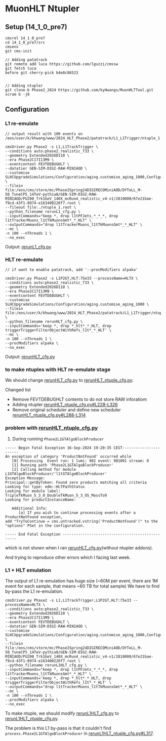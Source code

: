 # MuonHLT Ntupler

## Setup (14_1_0_pre7)
```
cmsrel 14_1_0_pre7
cd 14_1_0_pre7/src
cmsenv
git cms-init

// Adding patatrack
git remote add luca https://github.com/lguzzi/cmssw
git fetch luca
before git cherry-pick b4e8c86523


// Adding ntupler
git clone-b Phase2_2024 https://github.com/kyHwangs/MuonHLTTool.git
scram b -j8
```

## Configuration
### L1 re-emulate

```
// output result with 100 events on /eos/user/k/khwang/www/2024_HLT_Phase2/patatrack/L1_L1Trigger/ntuple_1.root

cmsDriver.py Phase2 -s L1,L1TrackTrigger \
--conditions auto:phase2_realistic_T33 \
--geometry Extended2026D110 \
--era Phase2C17I13M9 \
--eventcontent FEVTDEBUGHLT \
--datatier GEN-SIM-DIGI-RAW-MINIAOD \
--customise SLHCUpgradeSimulations/Configuration/aging.customise_aging_1000,Configuration/DataProcessing/Utils.addMonitoring,L1Trigger/Configuration/customisePhase2FEVTDEBUGHLT.customisePhase2FEVTDEBUGHLT,L1Trigger/Configuration/customisePhase2TTOn110.customisePhase2TTOn110 \
--filein file:/eos/cms/store/mc/Phase2Spring24DIGIRECOMiniAOD/DYToLL_M-50_TuneCP5_14TeV-pythia8/GEN-SIM-DIGI-RAW-MINIAOD/PU200_Trk1GeV_140X_mcRun4_realistic_v4-v1/2810000/67e21bae-f9cd-43f1-8974-e163400220f7.root \
--fileout file:./ntuple_1.root \
--python_filename rerunL1_cfg.py \
--inputCommands="keep *, drop l1tPFJets_*_*_*, drop l1tTrackerMuons_l1tTkMuonsGmt*_*_HLT" \
--outputCommands="drop l1tTrackerMuons_l1tTkMuonsGmt*_*_HLT" \
--mc \
-n 100 --nThreads 1 \
--no_exec
```
Output: [rerunL1_cfg.py](https://github.com/kyHwangs/MuonHLTTool/blob/Phase2_2024/rerunL1_cfg.py)

### HLT re-emulate
```
// if want to enable patatrack, add '--procModifiers alpaka'

cmsDriver.py Phase2 -s L1P2GT,HLT:75e33 --processName=HLTX \
--conditions auto:phase2_realistic_T33 \
--geometry Extended2026D110 \
--era Phase2C17I13M9 \
--eventcontent FEVTDEBUGHLT \
--customise SLHCUpgradeSimulations/Configuration/aging.customise_aging_1000 \
--filein file:/eos/user/k/khwang/www/2024_HLT_Phase2/patatrack/L1_L1Trigger/ntuple_1.root \
--python_filename rerunHLT_cfg.py \
--inputCommands='keep *, drop *_hlt*_*_HLT, drop triggerTriggerFilterObjectWithRefs_l1t*_*_HLT' \
--mc \
-n 100 --nThreads 1 \
--procModifiers alpaka \
--no_exec
```
Output: [rerunHLT_cfg.py](https://github.com/kyHwangs/MuonHLTTool/blob/Phase2_2024/rerunHLT_cfg.py)

### to make ntuples with HLT re-emulate stage
We should change [rerunHLT_cfg.py](https://github.com/kyHwangs/MuonHLTTool/blob/Phase2_2024/rerunHLT_cfg.py) to [rerunHLT_ntuple_cfg.py](https://github.com/kyHwangs/MuonHLTTool/blob/Phase2_2024/rerunHLT_ntuple_cfg.py).

Changed list
  * Remove FEVTDEBUGHLT contents to do not store RAW inforatiom
  * Adding ntupler [rerunHLT_ntuple_cfg.py#L228-L326](https://github.com/kyHwangs/MuonHLTTool/blob/Phase2_2024/rerunHLT_ntuple_cfg.py#L228-L326)
  * Remove original scheduler and define new scheduler [rerunHLT_ntuple_cfg.py#L288-L314](https://github.com/kyHwangs/MuonHLTTool/blob/Phase2_2024/rerunHLT_ntuple_cfg.py#L288-L314)

### problem with [rerunHLT_ntuple_cfg.py](https://github.com/kyHwangs/MuonHLTTool/blob/Phase2_2024/rerunHLT_ntuple_cfg.py)

1. During running `Phase2L1GTAlgoBlockProducer`
```
----- Begin Fatal Exception 16-Sep-2024 19:20:35 CEST-----------------------
An exception of category 'ProductNotFound' occurred while
   [0] Processing  Event run: 1 lumi: 982 event: 981001 stream: 0
   [1] Running path 'Phase2L1GTAlgoBlockProducer'
   [2] Calling method for module L1GTAlgoBlockProducer/'l1tGTAlgoBlockProducer'
Exception Message:
Principal::getByToken: Found zero products matching all criteria
Looking for type: edm::HLTPathStatus
Looking for module label: TripleTkMuon_5_3_0_DoubleTkMuon_5_3_OS_MassTo9
Looking for productInstanceName:

   Additional Info:
      [a] If you wish to continue processing events after a ProductNotFound exception,
add "TryToContinue = cms.untracked.vstring('ProductNotFound')" to the "options" PSet in the configuration.

----- End Fatal Exception -------------------------------------------------
```
which is not shown when I ran [rerunHLT_cfg.py](https://github.com/kyHwangs/MuonHLTTool/blob/Phase2_2024/rerunHLT_cfg.py)(without ntupler addons).

And trying to reproduce other errors which I facing last week.




### L1 + HLT emulation
The output of L1 re-emulation has huge size (~60M per event, there are 1M event for each sample, that means ~60 TB for total sample)
We have to find by-pass the L1 re-emulation.

```
cmsDriver.py Phase2 -s L1,L1TrackTrigger,L1P2GT,HLT:75e33 --processName=HLTX \
--conditions auto:phase2_realistic_T33 \
--geometry Extended2026D110 \
--era Phase2C17I13M9 \
--eventcontent FEVTDEBUGHLT \
--datatier GEN-SIM-DIGI-RAW-MINIAOD \
--customise SLHCUpgradeSimulations/Configuration/aging.customise_aging_1000,Configuration/DataProcessing/Utils.addMonitoring,L1Trigger/Configuration/customisePhase2FEVTDEBUGHLT.customisePhase2FEVTDEBUGHLT,L1Trigger/Configuration/customisePhase2TTOn110.customisePhase2TTOn110 \
--filein file:/eos/cms/store/mc/Phase2Spring24DIGIRECOMiniAOD/DYToLL_M-50_TuneCP5_14TeV-pythia8/GEN-SIM-DIGI-RAW-MINIAOD/PU200_Trk1GeV_140X_mcRun4_realistic_v4-v1/2810000/67e21bae-f9cd-43f1-8974-e163400220f7.root \
--python_filename rerunL1HLT_cfg.py \
--inputCommands="keep *, drop l1tPFJets_*_*_*, drop l1tTrackerMuons_l1tTkMuonsGmt*_*_HLT" \
--inputCommands='keep *, drop *_hlt*_*_HLT, drop triggerTriggerFilterObjectWithRefs_l1t*_*_HLT' \
--outputCommands="drop l1tTrackerMuons_l1tTkMuonsGmt*_*_HLT" \
--mc \
-n 100 --nThreads 1 \
--procModifiers alpaka \
--no_exec
```

To make ntuple, we should modify [rerunL1HLT_cfg.py](https://github.com/kyHwangs/MuonHLTTool/blob/Phase2_2024/rerunL1HLT_cfg.py) to [rerunL1HLT_ntuple_cfg.py](https://github.com/kyHwangs/MuonHLTTool/blob/Phase2_2024/rerunL1HLT_ntuple_cfg.py).

The problem is this L1 by-pass is that it couldn't find `process.Phase2L1GTAlgoBlockProducer` in [rerunL1HLT_ntuple_cfg.py#L317](https://github.com/kyHwangs/MuonHLTTool/blob/Phase2_2024/rerunL1HLT_ntuple_cfg.py#L317).
